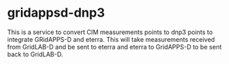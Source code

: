 # gridappsd-dnp3

This is a service to convert CIM measurements points to dnp3 points to integrate GRidAPPS-D and eterra. This will take measurements received from GridLAB-D and be sent to eterra and eterra to GridAPPS-D to be sent back to GridLAB-D.

